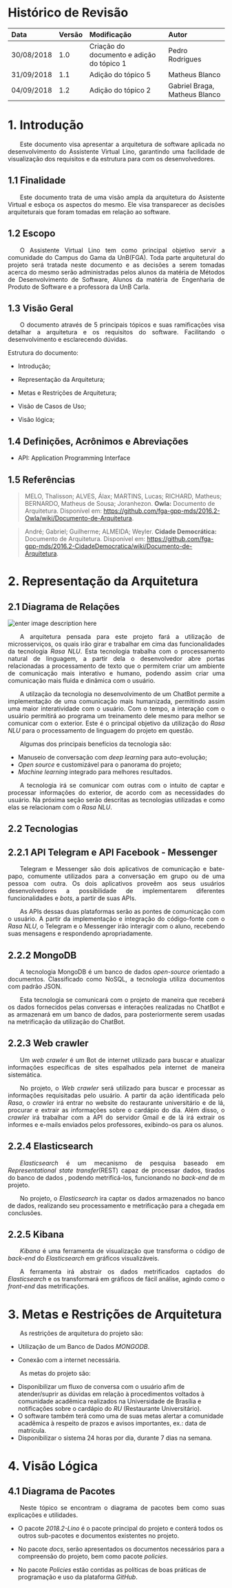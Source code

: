 
# Histórico de Revisão

| Data |Versão|Modificação|Autor|
|:-----|:-----|:----------|:----|
|30/08/2018|1.0|Criação do documento e adição do tópico 1|Pedro Rodrigues|
|31/09/2018|1.1|Adição do tópico 5|Matheus Blanco|
|04/09/2018|1.2|Adição do tópico 2|Gabriel Braga, Matheus Blanco|


# 1. Introdução  

<p  align="justify">  &emsp;&emsp;Este documento visa apresentar a arquitetura de software aplicada no desenvolvimento do Assistente Virtual Lino, garantindo uma facilidade de visualização dos requisitos e da estrutura para com os desenvolvedores.</p>

## 1.1 Finalidade  

<p  align="justify">  &emsp;&emsp;Este documento trata de uma visão ampla da arquitetura do Asistente Virtual e esboça os aspectos do mesmo. Ele visa transparecer as decisões arquiteturais que foram tomadas em relação ao software.</p>

## 1.2 Escopo

<p  align="justify">  &emsp;&emsp;O Assistente Virtual Lino tem como principal objetivo servir a comunidade do Campus do Gama da UnB(FGA). Toda parte arquitetural do projeto será tratada neste documento e as decisões a serem tomadas acerca do mesmo serão administradas pelos alunos da matéria de Métodos de Desenvolvimento de Software, Alunos da matéria de Engenharia de Produto de Software e a professora da UnB Carla.</p>

## 1.3 Visão Geral

<p  align="justify">  &emsp;&emsp;O documento através de 5 principais tópicos e suas ramificações visa detalhar a arquitetura e os requisitos do software. Facilitando o desenvolvimento e esclarecendo dúvidas.</p>

Estrutura do documento:  

* Introdução;

* Representação da Arquitetura;

* Metas e Restrições de Arquitetura;

* Visão de Casos de Uso;

* Visão lógica;  

## 1.4 Definições, Acrônimos e Abreviações

* API: Application Programming Interface

## 1.5 Referências


> MELO, Thalisson; ALVES, Álax; MARTINS, Lucas; RICHARD, Matheus; BERNARDO, Matheus de Sousa; Joranhezon. <b>Owla:</b> Documento de Arquitetura. Disponível em: <https://github.com/fga-gpp-mds/2016.2-Owla/wiki/Documento-de-Arquitetura>.


> André; Gabriel; Guilherme; ALMEIDA; Weyler. <b>Cidade Democrática:</b> Documento de Arquitetura. Disponível em: <https://github.com/fga-gpp-mds/2016.2-CidadeDemocratica/wiki/Documento-de-Arquitetura>.


# 2. Representação da Arquitetura


## 2.1 Diagrama de Relações

![enter image description here](https://lh3.googleusercontent.com/nMYBeLvvaVKwu2c-waT1X-9L6UVI-J-NqWhznjnaZJVtrsP77vP_tuNlgxYyBoGlYrMDokhxp3vF=s2000 "Diagrama de Relações")

<p  align="justify">  &emsp;&emsp;A arquitetura pensada para este projeto fará a utilização de microsserviços, os quais irão girar e trabalhar em cima das funcionalidades da tecnologia <i>Rasa NLU</i>. Esta tecnologia trabalha com o processamento natural de linguagem, a partir dela o desenvolvedor abre portas relacionadas a processamento de texto que o permitem criar um ambiente de comunicação mais interativo e humano, podendo assim criar uma comunicação mais fluida e dinâmica com o usuário.</p>
<p  align="justify">  &emsp;&emsp;A utilzação da tecnologia no desenvolvimento de um ChatBot permite a implementação de uma comunicação mais humanizada, permitindo assim uma maior interatividade com o usuário. Com o tempo, a interação com o usuário permitirá ao programa um treinamento dele mesmo para melhor se comunicar com o exterior. Este é o principal objetivo da utilização do <i>Rasa NLU</i> para o processamento de linguagem do projeto em questão.</p>
<p  align="justify">  &emsp;&emsp;Algumas dos principais benefícios da tecnologia são:</p>

*  Manuseio de conversação com <i>deep learning</i> para auto-evolução;
*  <i>Open source</i> e customizável para o panorama do projeto;
*  <i>Machine learning</i> integrado para melhores resultados.

<p  align="justify">  &emsp;&emsp;A tecnologia irá se comunicar com outras com o intuito de captar e processar informações do exterior, de acordo com as necessidades do usuário. Na próxima seção serão descritas as tecnologias utilizadas e como elas se relacionam com o <i>Rasa NLU</i>.</p>

## 2.2 Tecnologias

## 2.2.1 API Telegram e API Facebook - Messenger

<p  align="justify">  &emsp;&emsp;Telegram e Messenger são dois aplicativos de comunicação e  bate-papo, comumente utilizados para a conversação em grupo ou de uma pessoa com outra. Os dois aplicativos proveêm aos seus usuários desenvolvedores a possibilidade de implementarem diferentes funcionalidades e <i>bots</i>, a partir de suas APIs.</p>

<p  align="justify">  &emsp;&emsp;As APIs dessas duas plataformas serão as pontes de comunicação com o usuário. A partir da implementação e integração do código-fonte com o <i>Rasa NLU</i>, o Telegram e o Messenger irão interagir com o aluno, recebendo suas mensagens e respondendo apropriadamente.</p>

## 2.2.2 MongoDB

<p  align="justify">  &emsp;&emsp;A tecnologia MongoDB é um banco de dados <i>open-source</i> orientado a documentos. Classificado como NoSQL, a tecnologia utiliza documentos com padrão JSON.</p>

<p  align="justify">  &emsp;&emsp;Esta tecnologia se comunicará com o projeto de maneira que receberá os dados fornecidos pelas conversas e interações realizadas no ChatBot e as armazenará em um banco de dados, para posteriormente serem usadas na metrificação da utilização do ChatBot.</p>

## 2.2.3 Web crawler

<p  align="justify">  &emsp;&emsp;Um <i>web crawler</i> é um Bot de internet utilizado para buscar e atualizar informações específicas de sites espalhados pela internet de maneira sistemática.</p>

<p  align="justify">  &emsp;&emsp;No projeto, o <i>Web crawler</i> será utilizado para buscar e processar as informações requisitadas pelo usuário. A partir da ação identificada pelo <i>Rasa</i>, o <i>crawler</i> irá entrar no website do restaurante universitário e de lá, procurar e extrair as informações sobre o cardápio do dia. Além disso, o <i>crawler</i> irá trabalhar com a API do servidor Gmail e de lá irá extrair os informes e e-mails enviados pelos professores, exibindo-os para os alunos.</p>

## 2.2.4 Elasticsearch

<p  align="justify">  &emsp;&emsp;<i>Elasticsearch</i> é um mecanismo de pesquisa baseado em <i>Representational state transfer</i>(REST) capaz de processar dados, tirados do banco de dados , podendo metrificá-los, funcionando no <i>back-end</i> de m projeto.</p>

<p  align="justify">  &emsp;&emsp;No projeto, o <i>Elasticsearch</i> ira captar os dados armazenados no banco de dados, realizando seu processamento e metrificação para a chegada em conclusões.</p>

## 2.2.5 Kibana

<p  align="justify">  &emsp;&emsp;<i>Kibana</i> é uma ferramenta de visualização que transforma o código de <i>back-end</i> do <i>Elasticsearch</i> em gráficos visualizáveis.</p>

<p  align="justify">  &emsp;&emsp;A ferramenta irá abstrair os dados metrificados captados do <i>Elasticsearch</i> e os transformará em gráficos de fácil análise, agindo como o <i>front-end</i> das metrificações.</p>

# 3. Metas e Restrições de Arquitetura

<p  align="justify">  &emsp;&emsp;As restrições de arquitetura do projeto são:</p>

* Utilização de um Banco de Dados <i>MONGODB</i>.

* Conexão com a internet necessária.

<p  align="justify">  &emsp;&emsp;As metas do projeto são:</p>

* Disponibilizar um fluxo de conversa com o usuário afim de atender/suprir as dúvidas em relação à procedimentos voltados à comunidade acadêmica realizados na Universidade de Brasília e notificações sobre o cardápio do <i>RU</i> (Restaurante Universitário).
* O software também terá como uma de suas metas alertar a comunidade acadêmica à respeito de prazos e avisos importantes, ex.: data de matrícula.
* Disponibilizar o sistema 24 horas por dia, durante 7 dias na semana.

# 4. Visão Lógica

## 4.1 Diagrama de Pacotes

<p  align="justify">  &emsp;&emsp;Neste tópico se encontram o diagrama de pacotes bem como suas explicações e utilidades.</p>


* O pacote <i>2018.2-Lino</i> é o pacote principal do projeto e conterá todos os outros sub-pacotes e documentos existentes no projeto.


* No pacote <i>docs</i>, serão apresentados os documentos necessários para a compreensão do projeto, bem como pacote <i>policies</i>.


* No pacote <i>Policies</i> estão contidas as políticas de boas práticas de programação e uso da plataforma <i>GitHub</i>.
